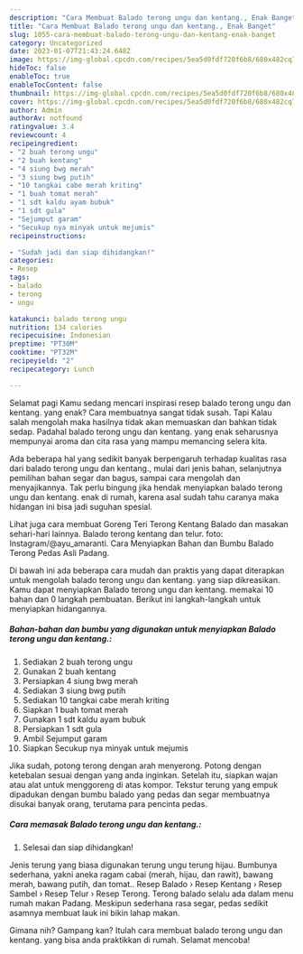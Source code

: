 ```yaml
---
description: "Cara Membuat Balado terong ungu dan kentang., Enak Banget"
title: "Cara Membuat Balado terong ungu dan kentang., Enak Banget"
slug: 1055-cara-membuat-balado-terong-ungu-dan-kentang-enak-banget
category: Uncategorized
date: 2023-01-07T21:43:24.648Z
image: https://img-global.cpcdn.com/recipes/5ea5d0fdf720f6b8/680x482cq70/balado-terong-ungu-dan-kentang-foto-resep-utama.jpg
hideToc: false
enableToc: true
enableTocContent: false
thumbnail: https://img-global.cpcdn.com/recipes/5ea5d0fdf720f6b8/680x482cq70/balado-terong-ungu-dan-kentang-foto-resep-utama.jpg
cover: https://img-global.cpcdn.com/recipes/5ea5d0fdf720f6b8/680x482cq70/balado-terong-ungu-dan-kentang-foto-resep-utama.jpg
author: Admin
authorAv: notfound
ratingvalue: 3.4
reviewcount: 4
recipeingredient:
- "2 buah terong ungu"
- "2 buah kentang"
- "4 siung bwg merah"
- "3 siung bwg putih"
- "10 tangkai cabe merah kriting"
- "1 buah tomat merah"
- "1 sdt kaldu ayam bubuk"
- "1 sdt gula"
- "Sejumput garam"
- "Secukup nya minyak untuk mejumis"
recipeinstructions:

- "Sudah jadi dan siap dihidangkan!"
categories:
- Resep
tags:
- balado
- terong
- ungu

katakunci: balado terong ungu 
nutrition: 134 calories
recipecuisine: Indonesian
preptime: "PT30M"
cooktime: "PT32M"
recipeyield: "2"
recipecategory: Lunch

---
```



Selamat pagi Kamu sedang mencari inspirasi resep balado terong ungu dan kentang. yang enak? Cara membuatnya sangat tidak susah. Tapi Kalau salah mengolah maka hasilnya tidak akan memuaskan dan bahkan tidak sedap. Padahal balado terong ungu dan kentang. yang enak seharusnya mempunyai aroma dan cita rasa yang mampu memancing selera kita.


Ada beberapa hal yang sedikit banyak berpengaruh terhadap kualitas rasa dari balado terong ungu dan kentang., mulai dari jenis bahan, selanjutnya pemilihan bahan segar dan bagus, sampai cara mengolah dan menyajikannya. Tak perlu bingung jika hendak menyiapkan balado terong ungu dan kentang. enak di rumah, karena asal sudah tahu caranya maka hidangan ini bisa jadi suguhan spesial.

Lihat juga cara membuat Goreng Teri Terong Kentang Balado dan masakan sehari-hari lainnya. Balado terong kentang dan telur. foto: Instagram/@ayu_amaranti. Cara Menyiapkan Bahan dan Bumbu Balado Terong Pedas Asli Padang.


Di bawah ini ada beberapa cara mudah dan praktis yang dapat diterapkan untuk mengolah balado terong ungu dan kentang. yang siap dikreasikan. Kamu dapat menyiapkan Balado terong ungu dan kentang. memakai 10 bahan dan 0 langkah pembuatan. Berikut ini langkah-langkah untuk menyiapkan hidangannya.

<!--inarticleads1-->

##### Bahan-bahan dan bumbu yang digunakan untuk menyiapkan Balado terong ungu dan kentang.:

1. Sediakan 2 buah terong ungu
1. Gunakan 2 buah kentang
1. Persiapkan 4 siung bwg merah
1. Sediakan 3 siung bwg putih
1. Sediakan 10 tangkai cabe merah kriting
1. Siapkan 1 buah tomat merah
1. Gunakan 1 sdt kaldu ayam bubuk
1. Persiapkan 1 sdt gula
1. Ambil Sejumput garam
1. Siapkan Secukup nya minyak untuk mejumis


Jika sudah, potong terong dengan arah menyerong. Potong dengan ketebalan sesuai dengan yang anda inginkan. Setelah itu, siapkan wajan atau alat untuk menggoreng di atas kompor. Tekstur terung yang empuk dipadukan dengan bumbu balado yang pedas dan segar membuatnya disukai banyak orang, terutama para pencinta pedas. 

<!--inarticleads2-->

##### Cara memasak Balado terong ungu dan kentang.:


1. Selesai dan siap dihidangkan!

Jenis terung yang biasa digunakan terung ungu terung hijau. Bumbunya sederhana, yakni aneka ragam cabai (merah, hijau, dan rawit), bawang merah, bawang putih, dan tomat.. Resep Balado › Resep Kentang › Resep Sambel › Resep Telur › Resep Terong. Terong balado selalu ada dalam menu rumah makan Padang. Meskipun sederhana rasa segar, pedas sedikit asamnya membuat lauk ini bikin lahap makan. 

Gimana nih? Gampang kan? Itulah cara membuat balado terong ungu dan kentang. yang bisa anda praktikkan di rumah. Selamat mencoba!
